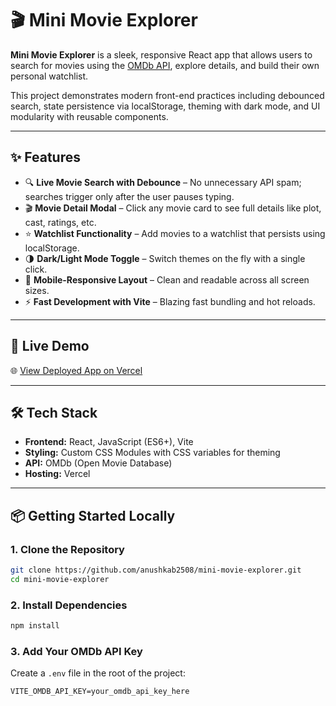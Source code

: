 # 🎬 Mini Movie Explorer

**Mini Movie Explorer** is a sleek, responsive React app that allows users to search for movies using the [OMDb API](https://www.omdbapi.com/), explore details, and build their own personal watchlist.

This project demonstrates modern front-end practices including debounced search, state persistence via localStorage, theming with dark mode, and UI modularity with reusable components.

---

## ✨ Features

- 🔍 **Live Movie Search with Debounce** – No unnecessary API spam; searches trigger only after the user pauses typing.
- 🎬 **Movie Detail Modal** – Click any movie card to see full details like plot, cast, ratings, etc.
- ⭐ **Watchlist Functionality** – Add movies to a watchlist that persists using localStorage.
- 🌗 **Dark/Light Mode Toggle** – Switch themes on the fly with a single click.
- 📱 **Mobile-Responsive Layout** – Clean and readable across all screen sizes.
- ⚡ **Fast Development with Vite** – Blazing fast bundling and hot reloads.

---

## 🚀 Live Demo

🌐 [View Deployed App on Vercel](https://mini-movie-explorer-three.vercel.app/)

---

## 🛠 Tech Stack

- **Frontend:** React, JavaScript (ES6+), Vite
- **Styling:** Custom CSS Modules with CSS variables for theming
- **API:** OMDb (Open Movie Database)
- **Hosting:** Vercel

---

## 📦 Getting Started Locally

### 1. Clone the Repository
```bash
git clone https://github.com/anushkab2508/mini-movie-explorer.git
cd mini-movie-explorer
```

### 2. Install Dependencies
```bash
npm install
```

### 3. Add Your OMDb API Key
Create a `.env` file in the root of the project:
```env
VITE_OMDB_API_KEY=your_omdb_api_key_here
```







